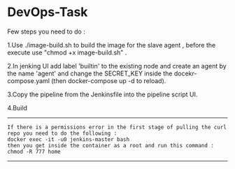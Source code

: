 # DevOps-Task

Few steps you need to do :

1.Use ./image-build.sh to build the image for the slave agent , before the execute use "chmod +x image-build.sh" .

2.In jenking UI add label 'builtin' to the existing node and create an agent by the name 'agent' and change the SECRET_KEY inside the docekr-compose.yaml (then docker-compose up -d to reload).

3.Copy the pipeline from the Jenkinsfile into the pipeline script UI.

4.Build

*** 
    If there is a permissions error in the first stage of pulling the curl repo you need to do the following : 
    docker exec -it -u0 jenkins-master bash
    then you get inside the container as a root and run this command : 
    chmod -R 777 home
***

